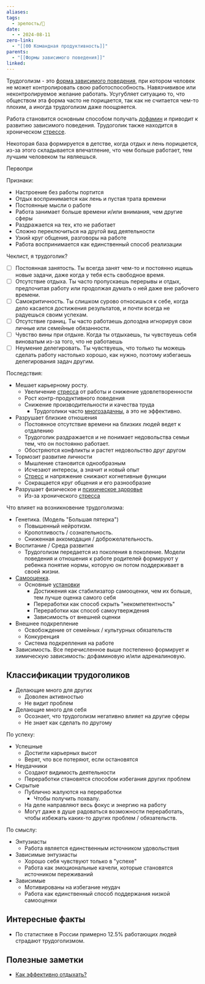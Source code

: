 ```yaml
---
aliases: 
tags:
  - зрелость/🌱
date:
  - - 2024-08-11
zero-link:
  - "[[00 Командная продуктивность]]"
parents:
  - "[[Формы зависимого поведения]]"
linked:
---
```

Трудоголизм - это [форма зависимого поведения](Формы%20зависимого%20поведения.md), при котором человек не может контролировать свою работоспособность. Навязчививое или неконтролируемое желание работать. Усугубляет ситуацию то, что обществом эта форма часто не порицается, так как не считается чем-то плохим, а иногда трудоголизм даже поощряется.

Работа становится основным способом получать [дофамин](Дофамин.md) и приводит к развитию зависимого поведения. Трудоголик также находится в хроническом [стрессе](Стресс.md).

Некоторая база формируется в детстве, когда отдых и лень порицается, из-за этого складывается впечатление, что чем больше работает, тем лучшим человеком ты являешься.

Первопри

Признаки:
- Настроение без работы портится
- Отдых воспринимается как лень и пустая трата времени
- Постоянные мысли о работе
- Работа занимает больше времени и/или внимания, чем другие сферы
- Раздражается на тех, кто не работает
- Сложно переключиться на другой вид деятельности
- Узкий круг общения, разговоры на работе
- Работа воспринимается как единственный способ реализации

Чеклист, я трудоголик?
- [ ] Постоянная занятость. Ты всегда занят чем-то и постоянно ищешь новые задачи, даже когда у тебя есть свободное время.
- [ ] Отсутствие отдыха. Ты часто пропускаешь перерывы и отдых, предпочитая работу или продолжая думать о ней даже вне рабочего времени.
- [ ] Самокритичность. Ты слишком сурово относишься к себе, когда дело касается достижения результатов, и почти всегда не радуешься своим успехам.
- [ ] Отсутствие границ. Ты часто работаешь допоздна игнорируя свои личные или семейные обязанности.
- [ ] Чувство вины при отдыхе. Когда ты отдыхаешь, ты чувствуешь себя виноватым из-за того, что не работаешь
- [ ] Неумение делегировать. Ты чувствуешь, что только ты можешь сделать работу настолько хорошо, как нужно, поэтому избегаешь делегирования задач другим.

Последствия:
- Мешает карьерному росту.
	- Увеличение [стресса](Стресс.md) от работы и снижение удовлетворенности
	- Рост контр-продуктивного поведения
	- Снижение производительности и качества труда
		- Трудоголики часто [многозадачны](Многозадачность%20у%20человека.md), а это не эффективно.
- Разрушает близкие отношения
	- Постоянное отсутствие времени на близких людей ведет к отдалению
	- Трудоголик раздражается и не понимает недовольства семьи тем, что он постоянно работает.
	- Обостряются конфликты и растет недовольство друг другом
- Тормозит развитие личности
	- Мышление становится однообразным
	- Исчезают интересы, а значит и новый опыт
	- [Стресс](Стресс.md) и напряжение снижают когнетивные функции
	- Сокращается круг общения и его разнообразие
-  Разрушает физическое и [психическое здоровье](Ментальное%20здоровье.md)
	- Из-за хронического [стресса](Стресс.md)

Что влияет на возникновение трудоголизма:
- Генетика. (Модель "Большая пятерка")
	- Повышенный нейротизм.
	- Кропотливость / сознательность.
	- Сниженная аккомодация / доброжелательность.
- Воспитание / Среда развития
	- Трудоголизм передается из поколения в поколение. Модели поведения и отношения к работе родителей формируют у ребенка понятие нормы, которую он потом поддерживает в своей жизни.
- [Самооценка](Самооценка.md).
	- Основные [установки](Установки.md)
		- Достижения как стабилизатор самооценки, чем их больше, тем лучше оценка самого себя
		- Переработки как способ скрыть "некомпетентность"
		- Переработки как способ самоутверждения
		- Зависимость от внешней оценки
- Внешнее подкрепление
	- Освобождение от семейных / культурных обязательств
	- Конкуренция
	- Система подкрепления на работе
- Зависимость. Все перечисленное выше постепенно формирует и химическую зависимость: дофаминовую и/или адреналиновую.

## Классификации трудоголиков
- Делающие много для других
	- Доволен активностью
	- Не видит проблем
- Делающие много для себя
	- Осознает, что трудоголизм негативно влияет на другие сферы
	- Не знает как сделать по другому

По успеху:
- Успешные
	- Достигли карьерных высот
	- Верят, что все потеряют, если остановятся
- Неудачники
	- Создают видимость деятельности
	- Переработки становятся способом избегания других проблем
- Скрытые
	- Публично жалуются на переработки
		- Чтобы получить похвалу.
	- На деле направляют весь фокус и энергию на работу
	- Могут даже в душе радоваться возможности переработать, чтобы избежать каких-то других проблем / обязательств.

По смыслу:
- Энтузиасты
	- Работа является единственным источником удовольствия
- Зависимые энтузиасты
	- Хорошо себя чувствуют только в "успехе"
	- Работа как эмоциональные качели, которые становятся источником переживаний
- Зависимые
	- Мотивированы на избегание неудач
	- Работа как единственный способ поддержания низкой самооценки
## Интересные факты
- По статистике в России примерно 12.5% работающих людей страдают трудоголизмом.

## Полезные заметки
- [Как эффективно отдыхать?](Как%20эффективно%20отдыхать?.md)